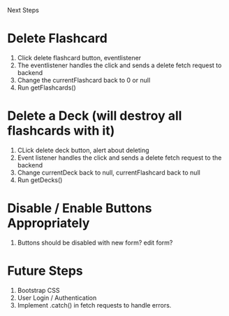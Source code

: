 Next Steps
# Delete Flashcard
1. Click delete flashcard button, eventlistener
2. The eventlistener handles the click and sends a delete fetch request to backend
3. Change the currentFlashcard back to 0 or null
4. Run getFlashcards()

# Delete a Deck (will destroy all flashcards with it)
1. CLick delete deck button, alert about deleting
2. Event listener handles the click and sends a delete fetch request to the backend
3. Change currentDeck back to null, currentFlashcard back to null
4. Run getDecks()


# Disable / Enable Buttons Appropriately
1. Buttons should be disabled with new form? edit form?


# Future Steps
1. Bootstrap CSS
2. User Login / Authentication
4. Implement .catch() in fetch requests to handle errors.